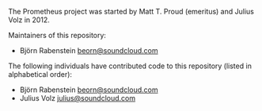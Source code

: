 The Prometheus project was started by Matt T. Proud (emeritus) and
Julius Volz in 2012.

Maintainers of this repository:

* Björn Rabenstein <beorn@soundcloud.com>

The following individuals have contributed code to this repository
(listed in alphabetical order):

* Björn Rabenstein <beorn@soundcloud.com>
* Julius Volz <julius@soundcloud.com>
